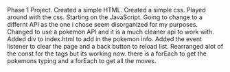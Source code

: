 Phase 1 Project. 
Created a simple HTML. 
Created a simple css. 
Played around with the css. 
Starting on the JavaScript. 
Going to change to a differnt API as the one i chose seem disorganized for my purposes. 
Changed to use a pokemon API and it is a much cleaner api to work with. 
Added div to index.html to add in the pokemon info. 
Added the event listener to clear the page and a back button to reload list. 
Rearranged alot of the const for the tags but its working now. 
there is a forEach to get the pokemons typing and a forEach to get all the moves. 
